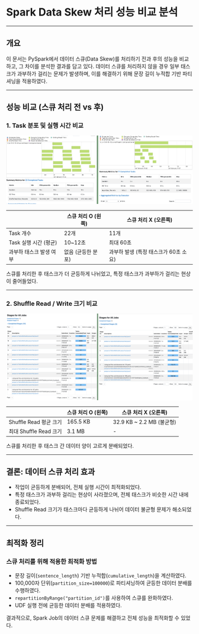 # Spark Data Skew 처리 성능 비교 분석

---

## 개요
이 문서는 PySpark에서 데이터 스큐(Data Skew)를 처리하기 전과 후의 성능을 비교하고, 그 차이를 분석한 결과를 담고 있다. 
데이터 스큐를 처리하지 않을 경우 일부 태스크가 과부하가 걸리는 문제가 발생하며, 이를 해결하기 위해 문장 길이 누적합 기반 파티셔닝을 적용하였다.

---

## 성능 비교 (스큐 처리 전 vs 후)

### 1. Task 분포 및 실행 시간 비교
![skew_process_comp_1.png](../../src/skew_process_comp_1.png)

|  | 스큐 처리 O (왼쪽) | 스큐 처리 X (오른쪽) |
|---|---|---|
| Task 개수 | 22개 | 11개 |
| Task 실행 시간 (평균) | 10~12초 | 최대 60초 |
| 과부하 태스크 발생 여부 | 없음 (균등한 분포) | 과부하 발생 (특정 태스크가 60초 소요) |

스큐를 처리한 후 태스크가 더 균등하게 나뉘었고, 특정 태스크가 과부하가 걸리는 현상이 줄어들었다.

---

### 2. Shuffle Read / Write 크기 비교

![skew_process_comp_2.png](../../src/skew_process_comp_2.png)

|  | 스큐 처리 O (왼쪽) | 스큐 처리 X (오른쪽) |
|---|---|---|
| Shuffle Read 평균 크기 | 165.5 KB | 32.9 KB ~ 2.2 MB (불균형) |
| 최대 Shuffle Read 크기 | 3.1 MB | - |

스큐를 처리한 후 태스크 간 데이터 양이 고르게 분배되었다.

---

## 결론: 데이터 스큐 처리 효과

- 작업이 균등하게 분배되어, 전체 실행 시간이 최적화되었다.
- 특정 태스크가 과부하 걸리는 현상이 사라졌으며, 전체 태스크가 비슷한 시간 내에 종료되었다.
- Shuffle Read 크기가 태스크마다 균등하게 나뉘어 데이터 불균형 문제가 해소되었다.

---

## 최적화 정리

### 스큐 처리를 위해 적용한 최적화 방법
- 문장 길이(`sentence_length`) 기반 누적합(`cumulative_length`)을 계산하였다.
- 100,000자 단위(`partition_size=100000`)로 파티셔닝하여 균등한 데이터 분배를 수행하였다.
- `repartitionByRange("partition_id")`를 사용하여 스큐를 완화하였다.
- UDF 실행 전에 균등한 데이터 분배를 적용하였다.

결과적으로, Spark Job의 데이터 스큐 문제를 해결하고 전체 성능을 최적화할 수 있었다.

